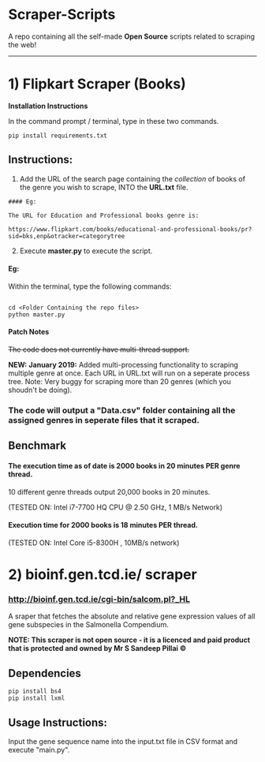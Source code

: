 
# Scraper-Scripts
A repo containing all the self-made **Open Source** scripts related to scraping the web!

******


# 1) Flipkart Scraper (Books) 



**Installation Instructions** 

In the command prompt / terminal, type in these two commands.

``` pip install requirements.txt ```



## Instructions:

1) Add the URL of the search page containing the *collection* of books of the genre you wish to scrape, INTO the **URL.txt** file.

```
#### Eg:

The URL for Education and Professional books genre is:

https://www.flipkart.com/books/educational-and-professional-books/pr?sid=bks,enp&otracker=categorytree

```

2) Execute **master.py** to execute the script.

#### Eg:

Within the terminal, type the following commands:


```

cd <Folder Containing the repo files>
python master.py

```

#### Patch Notes

~~The code does not currently have multi-thread support.~~

**NEW:** **January 2019:** Added multi-processing functionality to scraping multiple genre at once. Each URL in URL.txt will run on a seperate process tree. Note: Very buggy for scraping more than 20 genres (which you shoudn't be doing).

### **The code will output a "Data.csv" folder containing all the assigned genres in seperate files that it scraped.**

## **Benchmark**

#### The execution time as of date is 2000 books in 20 minutes **PER** genre thread.

10 different genre threads output 20,000 books in 20 minutes.

(TESTED ON: Intel i7-7700 HQ CPU @ 2.50 GHz, 1 MB/s Network)

#### Execution time for 2000 books is 18 minutes **PER** thread.

(TESTED ON: Intel Core i5-8300H , 10MB/s network)
 
# 2) bioinf.gen.tcd.ie/ scraper

### http://bioinf.gen.tcd.ie/cgi-bin/salcom.pl?_HL 

A sraper that fetches the absolute and relative gene expression values of all gene subspecies in the Salmonella Compendium.

**NOTE: This scraper is not open source - it is a licenced and paid product that is protected and owned by Mr S Sandeep Pillai ©**

## Dependencies

```
pip install bs4
pip install lxml
```

## Usage Instructions:

Input the gene sequence name into the input.txt file in CSV format and execute "main.py".




